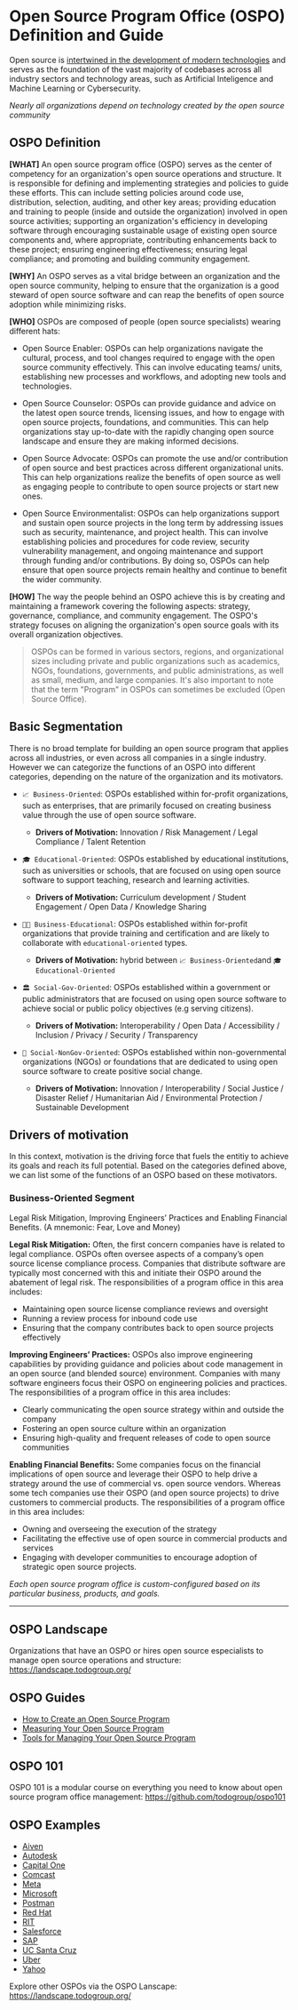 # Open Source Program Office (OSPO) Definition and Guide

Open source is [intertwined in the development of modern technologies](https://www.synopsys.com/software-integrity/resources/analyst-reports/open-source-security-risk-analysis.html?intcmp=sig-blog-ossra22) and serves as the foundation of the vast majority of codebases across all industry sectors and technology areas, such as Artificial Inteligence and Machine Learning or Cybersecurity. 

*Nearly all organizations depend on technology created by the open source community*

## OSPO Definition

**[WHAT]** An open source program office (OSPO) serves as the center of competency for an organization's open source operations and structure. It is responsible for defining and implementing strategies and policies to guide these efforts. This can include setting policies around code use, distribution, selection, auditing, and other key areas; providing education and training to people (inside and outside the organization) involved in open source activities; supporting an organization's efficiency in developing software through encouraging sustainable usage of existing open source components and, where appropriate, contributing enhancements back to these project; ensuring engineering effectiveness; ensuring legal compliance; and promoting and building community engagement.

**[WHY]** An OSPO serves as a vital bridge between an organization and the open source community, helping to ensure that the organization is a good steward of open source software and can reap the benefits of open source adoption while minimizing risks.

**[WHO]** OSPOs are composed of people (open source specialists) wearing different hats:

* Open Source Enabler: OSPOs can help organizations navigate the cultural, process, and tool changes required to engage with the open source community effectively. This can involve educating teams/ units, establishing new processes and workflows, and adopting new tools and technologies.

* Open Source Counselor: OSPOs can provide guidance and advice on the latest open source trends, licensing issues, and how to engage with open source projects, foundations, and communities. This can help organizations stay up-to-date with the rapidly changing open source landscape and ensure they are making informed decisions.

* Open Source Advocate: OSPOs can promote the use and/or contribution of open source and best practices across different organizational units. This can help organizations realize the benefits of open source as well as engaging people to contribute to open source projects or start new ones.

* Open Source Environmentalist: OSPOs can help organizations support and sustain open source projects in the long term by addressing issues such as security, maintenance, and project health. This can involve establishing policies and procedures for code review, security vulnerability management, and ongoing maintenance and support through funding and/or contributions. By doing so, OSPOs can help ensure that open source projects remain healthy and continue to benefit the wider community.

**[HOW]** The way the people behind an OSPO achieve this is by creating and maintaining a framework covering the following aspects: strategy, governance, compliance, and community engagement. The OSPO's strategy focuses on aligning the organization's open source goals with its overall organization objectives.

> OSPOs can be formed in various sectors, regions, and organizational sizes including private and public organizations such as academics, NGOs, foundations, governments, and public administrations, as well as small, medium, and large companies. It's also important to note that the term "Program" in OSPOs can sometimes be excluded (Open Source Office).

## Basic Segmentation

There is no broad template for building an open source program that applies across all industries, or even across all companies in a single industry. However we can categorize the functions of an OSPO into different categories, depending on the nature of the organization and its motivators.

* `📈 Business-Oriented`: OSPOs established within for-profit organizations, such as enterprises, 
that are primarily focused on creating business value through the use of open source software. 

    * **Drivers of Motivation:** Innovation / Risk Management / Legal Compliance / Talent Retention

* `🎓 Educational-Oriented`: OSPOs established by educational institutions, such as universities 
or schools, that are focused on using open source software to support teaching, research and learning 
activities.

    * **Drivers of Motivation:** Curriculum development / Student Engagement / Open Data / Knowledge Sharing

* `👩‍🏫 Business-Educational`: OSPOs established within for-profit organizations that provide training and certification and are likely to collaborate
with `educational-oriented` types.

    * **Drivers of Motivation:** hybrid between `📈 Business-Oriented`and `🎓 Educational-Oriented`


* `🏛 Social-Gov-Oriented`: OSPOs established within a government or public administrators that are 
focused on using open source software to achieve social or public policy objectives (e.g serving 
citizens).

    * **Drivers of Motivation:** Interoperability / Open Data / Accessibility / Inclusion / Privacy / Security / Transparency

* `🌳 Social-NonGov-Oriented`: OSPOs established within non-governmental organizations (NGOs) or foundations that are dedicated 
to using open source software to create positive social change. 

    * **Drivers of Motivation:** Innovation / Interoperability / Social Justice / Disaster Relief / Humanitarian Aid / Environmental Protection / Sustainable Development

## Drivers of motivation

In this context, motivation is the driving force that fuels the entitiy to achieve its goals and 
reach its full potential. Based on the categories defined above, we can list some of the functions of an OSPO based on these motivators.

### Business-Oriented Segment

Legal Risk Mitigation, Improving Engineers’ Practices and Enabling Financial Benefits. (A mnemonic: Fear, Love and Money)

**Legal Risk Mitigation:** Often, the first concern companies have is related to legal compliance. OSPOs often oversee aspects of a company’s open source license compliance process. Companies that distribute software are typically most concerned with this and initiate their OSPO around the abatement of legal risk. 
The responsibilities of a program office in this area includes:
* Maintaining open source license compliance reviews and oversight
* Running a review process for inbound code use 
* Ensuring that the company contributes back to open source projects effectively

**Improving Engineers’ Practices:** OSPOs also improve engineering capabilities by providing guidance and policies about code management in an open source (and blended source) environment. Companies with many software engineers focus their OSPO on engineering policies and practices. 
The responsibilities of a program office in this area includes:
* Clearly communicating the open source strategy within and outside the company
* Fostering an open source culture within an organization
* Ensuring high-quality and frequent releases of code to open source communities

**Enabling Financial Benefits:** Some companies focus on the financial implications of open source and leverage their OSPO to help drive a strategy around the use of commercial vs. open source vendors. Whereas some tech companies use their OSPO (and open source projects) to drive customers to commercial products.
The responsibilities of a program office in this area includes:
* Owning and overseeing the execution of the strategy
* Facilitating the effective use of open source in commercial products and services
* Engaging with developer communities to encourage adoption of strategic open source projects. 

*Each open source program office is custom-configured based on its particular business, products, and goals.*

***
## OSPO Landscape

Organizations that have an OSPO or hires open source especialists to manage open source operations and structure: https://landscape.todogroup.org/

## OSPO Guides

* [How to Create an Open Source Program](https://todogroup.org/guides/create-program)
* [Measuring Your Open Source Program](https://todogroup.org/guides/measuring)
* [Tools for Managing Your Open Source Program](https://todogroup.org/guides/management-tools)

## OSPO 101

OSPO 101 is a modular course on everything you need to know about open source program office management:
https://github.com/todogroup/ospo101

## OSPO Examples

* [Aiven](https://aiven.io/blog/open-source-program-office-at-aiven-a-year-later)
* [Autodesk](https://github.com/todogroup/todogroup.github.io/blob/master/content/en/guides/casestudies/autodesk.md)
* [Capital One](https://github.com/todogroup/todogroup.github.io/blob/master/content/en/guides/casestudies/capitalone.md)
* [Comcast](https://github.com/todogroup/todogroup.github.io/blob/master/content/en/guides/casestudies/comcast.md)
* [Meta](https://github.com/todogroup/todogroup.github.io/blob/master/content/en/guides/casestudies/facebook.md)
* [Microsoft](https://github.com/todogroup/todogroup.github.io/blob/master/content/en/guides/casestudies/microsoft.md)
* [Postman](https://dev.to/postman/how-postmans-building-their-open-source-program-office-ospo-hgf)
* [Red Hat](https://github.com/todogroup/todogroup.github.io/blob/master/content/en/guides/casestudies/redhat.md)
* [RIT](https://todogroup.org/guides/casestudies/rit/)
* [Salesforce](https://github.com/todogroup/todogroup.github.io/blob/master/content/en/guides/casestudies/salesforce.md)
* [SAP](https://github.com/todogroup/todogroup.github.io/blob/master/content/en/guides/casestudies/sap.md)
* [UC Santa Cruz](https://research.redhat.com/blog/article/building-a-university-ospo-bolstering-academic-research-through-open-source/)
* [Uber](https://github.com/todogroup/todogroup.github.io/blob/master/content/en/guides/casestudies/uber.md)
* [Yahoo](https://github.com/todogroup/todogroup.github.io/blob/master/content/en/guides/casestudies/oath.md)

Explore other OSPOs via the OSPO Lanscape: https://landscape.todogroup.org/

